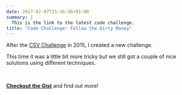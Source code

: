 ```yaml
---
date: 2017-02-07T15:16:56+01:00
summary: |
  This is the link to the latest code challenge.
title: "Code Challenge: Follow the Dirty Money"
---
```


After the [CSV Challenge](/csv-challenge) in 2015, I created a new challenge.

This time it was a little bit more tricky but we still got a couple of nice solutions using different techniques.

<br>

**[Checkout the Gist](/dirtymoney)** and find out more!
